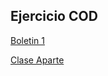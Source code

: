 ## Ejercicio COD
[Boletin 1](https://github.com/AFontanMoreira/EjercicioCOD/tree/master/src/com/company/Boletin1)

[Clase Aparte](https://github.com/AFontanMoreira/EjercicioCOD/tree/master/src/com/company/ClaseApate)